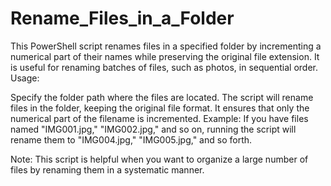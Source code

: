 # Rename_Files_in_a_Folder
This PowerShell script renames files in a specified folder by incrementing a numerical part of their names while preserving the original file extension. It is useful for renaming batches of files, such as photos, in sequential order.
Usage:

Specify the folder path where the files are located.
The script will rename files in the folder, keeping the original file format.
It ensures that only the numerical part of the filename is incremented.
Example: If you have files named "IMG001.jpg," "IMG002.jpg," and so on, running the script will rename them to "IMG004.jpg," "IMG005.jpg," and so forth.

Note: This script is helpful when you want to organize a large number of files by renaming them in a systematic manner.
